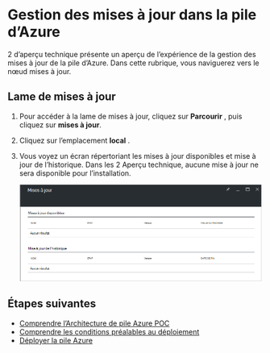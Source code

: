 <properties
    pageTitle="Mises à jour dans la pile Azure | Microsoft Azure"
    description="En savoir plus sur les mises à jour dans la pile d’Azure"
    services="azure-stack"
    documentationCenter=""
    authors="HeathL17"
    manager="byronr"
    editor=""/>

<tags
    ms.service="azure-stack"
    ms.workload="na"
    ms.tgt_pltfrm="na"
    ms.devlang="na"
    ms.topic="article"
    ms.date="09/26/2016"
    ms.author="Helaw"/>

# <a name="updates-management-in-azure-stack"></a>Gestion des mises à jour dans la pile d’Azure
2 d’aperçu technique présente un aperçu de l’expérience de la gestion des mises à jour de la pile d’Azure.  Dans cette rubrique, vous naviguerez vers le nœud mises à jour.  

## <a name="updates-blade"></a>Lame de mises à jour
1.  Pour accéder à la lame de mises à jour, cliquez sur **Parcourir** , puis cliquez sur **mises à jour**.

2.  Cliquez sur l’emplacement **local** .

3.  Vous voyez un écran répertoriant les mises à jour disponibles et mise à jour de l’historique.  Dans les 2 Aperçu technique, aucune mise à jour ne sera disponible pour l’installation.  

    ![Mises à jour d’écran n’affiche aucune mise à jour disponible](./media/azure-stack-updates/image1.png)




## <a name="next-steps"></a>Étapes suivantes
- [Comprendre l’Architecture de pile Azure POC](azure-stack-architecture.md)      
- [Comprendre les conditions préalables au déploiement](azure-stack-deploy.md)
- [Déployer la pile Azure](azure-stack-run-powershell-script.md)
 
    
  

  


